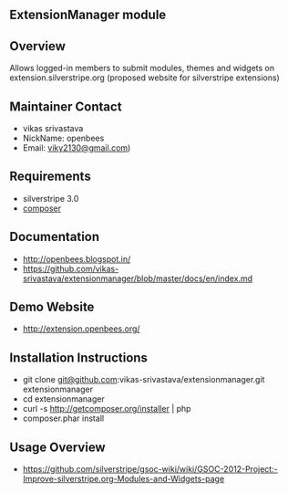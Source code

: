 ## ExtensionManager module

## Overview

Allows logged-in members to submit modules, themes and widgets on 
extension.silverstripe.org (proposed website for silverstripe extensions)

## Maintainer Contact 
 
 * vikas srivastava 
 * NickName: openbees
 * Email: viky2130@gmail.com)

## Requirements

 * silverstripe 3.0
 * [composer](https://github.com/composer/composer)

## Documentation
 
 * http://openbees.blogspot.in/
 * https://github.com/vikas-srivastava/extensionmanager/blob/master/docs/en/index.md 

## Demo Website 
 
 * http://extension.openbees.org/ 
 
## Installation Instructions
 
 * git clone git@github.com:vikas-srivastava/extensionmanager.git extensionmanager
 * cd extensionmanager 
 * curl -s http://getcomposer.org/installer | php
 * composer.phar install
 
## Usage Overview 

 * https://github.com/silverstripe/gsoc-wiki/wiki/GSOC-2012-Project:-Improve-silverstripe.org-Modules-and-Widgets-page 